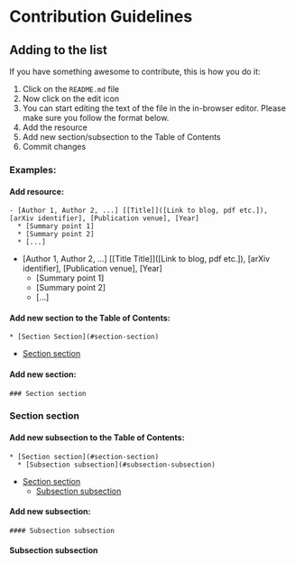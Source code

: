 # Contribution Guidelines

## Adding to the list

If you have something awesome to contribute, this is how you do it:

1. Click on the `README.md` file
2. Now click on the edit icon
3. You can start editing the text of the file in the in-browser editor. Please make sure you follow the format below.
4. Add the resource
5. Add new section/subsection to the Table of Contents
6. Commit changes

### Examples:

#### Add resource:
```
- [Author 1, Author 2, ...] [[Title]]([Link to blog, pdf etc.]), [arXiv identifier], [Publication venue], [Year]
  * [Summary point 1]
  * [Summary point 2]
  * [...]
  ```

 - [Author 1, Author 2, ...] [[Title Title]]([Link to blog, pdf etc.]), [arXiv identifier], [Publication venue], [Year]
   * [Summary point 1]
   * [Summary point 2]
   * [...]


#### Add new section to the Table of Contents:

```
* [Section Section](#section-section)
```

* [Section section](#section-section)



#### Add new section:

```
### Section section
```
### Section section



#### Add new subsection to the Table of Contents:
```
* [Section section](#section-section)
  * [Subsection subsection](#subsection-subsection)
```

* [Section section](#section-section)
  * [Subsection subsection](#subsection-subsection)


#### Add new subsection:
```
#### Subsection subsection
```
#### Subsection subsection



  


 

